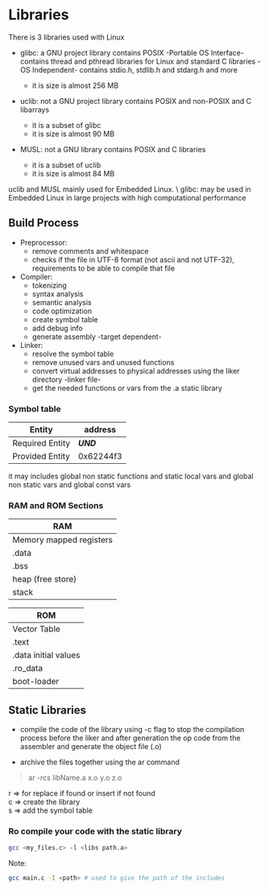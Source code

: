 # Libraries

There is 3 libraries used with Linux
- glibc: a GNU project library contains POSIX -Portable OS Interface- contains thread and pthread libraries  for Linux and standard C libraries -OS Independent- contains stdio.h, stdlib.h and stdarg.h and more
    - it is size is almost 256 MB

- uclib: not a GNU project library contains POSIX and non-POSIX and C libarrays 
    - it is a subset of glibc
    - it is size is almost 90 MB

- MUSL: not a GNU library contains POSIX and C libraries
    - it is a subset of uclib
    - it is size is almost 84 MB

uclib and MUSL mainly used for Embedded Linux. \ 
glibc: may be used in Embedded Linux in large projects with high computational performance

## Build Process

- Preprocessor:
    - remove comments and whitespace
    - checks if the file in UTF-8 format (not ascii and not UTF-32), requirements to be able to compile that file
- Compiler:
    - tokenizing
    - syntax analysis 
    - semantic analysis
    - code optimization 
    - create symbol table 
    - add debug info
    - generate assembly -target dependent-
- Linker:
    - resolve the symbol table 
    - remove unused vars and unused functions 
    - convert virtual addresses to physical addresses using the liker directory -linker file-
    - get the needed functions or vars from the .a static library


### Symbol table

| Entity | address |
| ------------------ | -----------|
| Required Entity | ***UND*** |
| Provided Entity | 0x62244f3|

it may includes global non static functions and static local vars and global non static vars and global const vars 

### RAM and ROM Sections

| RAM | 
| ---- |
| Memory mapped registers | 
| .data | 
| .bss | 
| heap (free store) | 
| stack | 


| ROM | 
| ---- |
| Vector Table | 
| .text | 
| .data initial values | 
| .ro_data | 
| boot-loader | 

## Static Libraries
- compile the code of the library using -c flag to stop the compilation process before the liker and after generation the op code from the assembler and generate the object file (.o)

- archive the files together using the ar command 

> ar -rcs libName.a x.o y.o z.o 

r => for replace if found or insert if not found \
c => create the library \
s => add the symbol table 


### Ro compile your code with the static library
```bash
gcc <my_files.c> -l <libs path.a>
```


Note:
```bash
gcc main.c -I <path> # used to give the path of the includes 
```